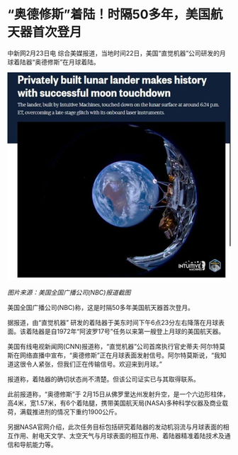 # “奥德修斯”着陆！时隔50多年，美国航天器首次登月

中新网2月23日电 综合美媒报道，当地时间22日，美国“直觉机器”公司研发的月球着陆器“奥德修斯”在月球着陆。

![77ef9c46a011b84d05b7fbe58214abee.jpg](https://raw.githubusercontent.com/qqhsx/qqnews_image/main/2024/02/23/“奥德修斯”着陆！时隔50多年，美国航天器首次登月/77ef9c46a011b84d05b7fbe58214abee.jpg)

 _图片来源：美国全国广播公司(NBC)报道截图_

美国全国广播公司(NBC)称，这是时隔50多年美国航天器首次登月。

据报道，由“直觉机器” 研发的着陆器于美东时间下午6点23分左右降落在月球表面。该着陆器是自1972年“阿波罗17号”任务以来第一艘登上月球的美国航天器。

美国有线电视新闻网(CNN)报道称，“直觉机器”公司首席执行官史蒂夫·阿尔特莫斯在网络直播中宣布，“奥德修斯”正在月球表面发射信号。阿尔特莫斯说，“我知道这很令人紧张，但我们正在传输信号。欢迎来到月球。”

报道称，着陆器的确切状态尚不清楚。但该公司证实已与其取得联系。

此前报道称，“奥德修斯”于
2月15日从佛罗里达州发射升空，是一个六边形柱体，高4米，宽1.57米，有6个着陆腿，携带美国航天局(NASA)多种科学仪器及商业载荷，满载推进剂的情况下重约1900公斤。

另据NASA官网介绍，此次任务目标包括研究着陆器的发动机羽流与月球表面的相互作用、射电天文学、太空天气与月球表面的相互作用、着陆器精准着陆技术及通信和导航能力等。

